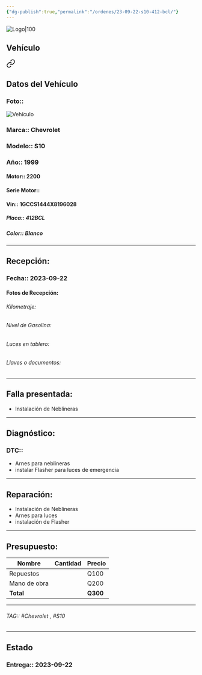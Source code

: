 ```yaml
---
{"dg-publish":true,"permalink":"/ordenes/23-09-22-s10-412-bcl/"}
---
```


![Logo|100](http://drive.google.com/uc?export=view&id=137fl3TIZ0-PU8b-Pt0bsjclwHub_u78G)

## Vehículo

<div class="transclusion internal-embed is-loaded"><a class="markdown-embed-link" href="/vehiculos/chevrolet/s10-412-bcl/#datos-del-vehiculo" aria-label="Open link"><svg xmlns="http://www.w3.org/2000/svg" width="24" height="24" viewBox="0 0 24 24" fill="none" stroke="currentColor" stroke-width="2" stroke-linecap="round" stroke-linejoin="round" class="svg-icon lucide-link"><path d="M10 13a5 5 0 0 0 7.54.54l3-3a5 5 0 0 0-7.07-7.07l-1.72 1.71"></path><path d="M14 11a5 5 0 0 0-7.54-.54l-3 3a5 5 0 0 0 7.07 7.07l1.71-1.71"></path></svg></a><div class="markdown-embed">



## Datos del Vehículo 
### Foto:: 
![Vehículo](http://drive.google.com/uc?export=view&id=1e5lVcydwJA661gnk7segY7s5q33KVRoa)

### Marca:: Chevrolet 
### Modelo:: S10
### Año:: 1999
#### Motor:: 2200
#### Serie Motor:: 
#### Vin:: 1GCCS1444X8196028
##### Placa:: 412BCL
##### Color:: Blanco 
---


</div></div>


## Recepción:
### Fecha:: 2023-09-22
#### Fotos de Recepción: 

###### Kilometraje: 
###### Nivel de Gasolina: 
###### Luces en tablero: 
###### Llaves o documentos: 

---

## Falla presentada:
- Instalación de Neblineras 


---

## Diagnóstico:
### DTC:: 

- Arnes para neblineras 
- instalar Flasher para luces de emergencia 

---
## Reparación:
- Instalación de Neblineras 
- Arnes para luces 
- instalación de Flasher 

---

## Presupuesto:

| Nombre       | Cantidad | Precio |
| ------------ | -------- | ------ |
| Repuestos    |          | Q100   |
| Mano de obra |          | Q200    |
| **Total**             |          |    **Q300**    |

---

###### TAG:: #Chevrolet , #S10 

---

## Estado

### Entrega:: 2023-09-22